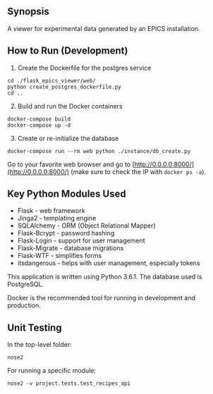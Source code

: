 ## Synopsis

A viewer for experimental data generated by an EPICS installation.

## How to Run (Development)

1. Create the Dockerfile for the postgres service

```
cd ./flask_epics_viewer/web/
python create_postgres_dockerfile.py
cd ..
```

2. Build and run the Docker containers

```
docker-compose build
docker-compose up -d
```

3. Create or re-initialize the database

```
docker-compose run --rm web python ./instance/db_create.py
```

Go to your favorite web browser and go to [http://0.0.0.0:8000/](http://0.0.0.0:8000/) (make sure to check the IP with `docker ps -a`).

## Key Python Modules Used

- Flask - web framework
- Jinga2 - templating engine
- SQLAlchemy - ORM (Object Relational Mapper)
- Flask-Bcrypt - password hashing
- Flask-Login - support for user management
- Flask-Migrate - database migrations
- Flask-WTF - simplifies forms
- itsdangerous - helps with user management, especially tokens

This application is written using Python 3.6.1.  The database used is PostgreSQL.

Docker is the recommended tool for running in development and production.

## Unit Testing

In the top-level folder:
```
nose2
```

For running a specific module:
```
nose2 -v project.tests.test_recipes_api
```
